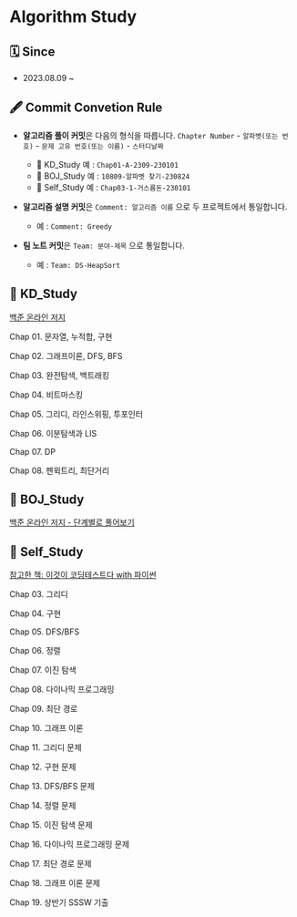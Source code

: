 # Algorithm Study

## 🗓 **Since**
- 2023.08.09 ~

## 🖋 **Commit Convetion Rule**
- **알고리즘 풀이 커밋**은 다음의 형식을 따릅니다. ``Chapter Number`` - ``알파벳(또는 번호)`` - ``문제 고유 번호(또는 이름)`` - ``스터디날짜``
  - 📂 KD_Study 예 : ``Chap01-A-2309-230101`` 
  - 📂 BOJ_Study 예 : ``10809-알파벳 찾기-230824``
  - 📂 Self_Study 예 : ``Chap03-1-거스름돈-230101``
 
- **알고리즘 설명 커밋**은 ``Comment: 알고리즘 이름`` 으로 두 프로젝트에서 통일합니다.
  - 예 : ``Comment: Greedy``

- **팀 노트 커밋**은 ``Team: 분야-제목`` 으로 통일합니다. 
  - 예 :  ``Team: DS-HeapSort`` 

## 📂 KD_Study
[백준 온라인 저지](https://www.acmicpc.net/)

Chap 01. 문자열, 누적합, 구현

Chap 02. 그래프이론, DFS, BFS

Chap 03. 완전탐색, 백트래킹

Chap 04. 비트마스킹

Chap 05. 그리디, 라인스위핑, 투포인터

Chap 06. 이분탐색과 LIS

Chap 07. DP

Chap 08. 펜윅트리, 최단거리

## 📂 BOJ_Study
[백준 온라인 저지 - 단계별로 풀어보기](https://www.acmicpc.net/step)

## 📂 Self_Study
[참고한 책: 이것이 코딩테스트다 with 파이썬](https://www.yes24.com/Product/Goods/91433923)

Chap 03. 그리디

Chap 04. 구현

Chap 05. DFS/BFS

Chap 06. 정렬

Chap 07. 이진 탐색

Chap 08. 다이나믹 프로그래밍

Chap 09. 최단 경로

Chap 10. 그래프 이론

Chap 11. 그리디 문제

Chap 12. 구현 문제

Chap 13. DFS/BFS 문제

Chap 14. 정렬 문제

Chap 15. 이진 탐색 문제

Chap 16. 다이나믹 프로그래밍 문제

Chap 17. 최단 경로 문제

Chap 18. 그래프 이론 문제

Chap 19. 상반기 SSSW 기출
